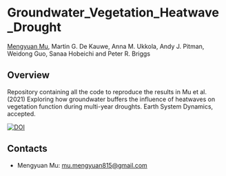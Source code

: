 # Groundwater_Vegetation_Heatwave_Drought

[Mengyuan Mu](https://orcid.org/0000-0001-6517-5504), Martin G. De Kauwe, Anna M. Ukkola, Andy J. Pitman, Weidong Guo, Sanaa Hobeichi and Peter R. Briggs

## Overview

Repository containing all the code to reproduce the results in Mu et al. (2021) Exploring how groundwater buffers the influence of heatwaves on vegetation function during multi-year droughts. Earth System Dynamics, accepted.

[![DOI](https://zenodo.org/badge/392602468.svg)](https://zenodo.org/badge/latestdoi/392602468)

## Contacts

- Mengyuan Mu: mu.mengyuan815@gmail.com

